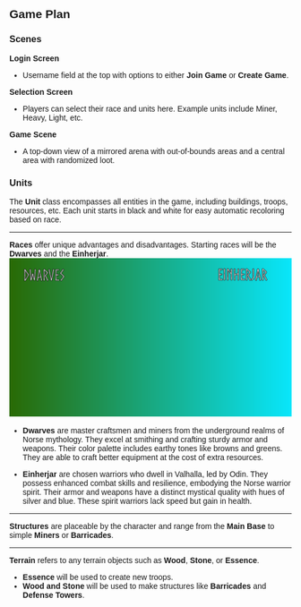 <style>
body {
    font-family: 'Runic', Arial, sans-serif;
}

@font-face {
    font-family: 'Runic';
    src: url('/resources/Runic.otf') format('opentype');
}
</style>


## Game Plan

### Scenes

**Login Screen**
- Username field at the top with options to either **Join Game** or **Create Game**.

**Selection Screen**
- Players can select their race and units here. Example units include Miner, Heavy, Light, etc.

**Game Scene**
- A top-down view of a mirrored arena with out-of-bounds areas and a central area with randomized loot.

### Units

The **Unit** class encompasses all entities in the game, including buildings, troops, resources, etc. Each unit starts in black and white for easy automatic recoloring based on race.

---

**Races** offer unique advantages and disadvantages. Starting races will be the **Dwarves** and the **Einherjar**. ![First Race Selection Version](DEMOS/RaceSelectiom.png)

- **Dwarves** are master craftsmen and miners from the underground realms of Norse mythology. They excel at smithing and crafting sturdy armor and weapons. Their color palette includes earthy tones like browns and greens. They are able to craft better equipment at the cost of extra resources.

- **Einherjar** are chosen warriors who dwell in Valhalla, led by Odin. They possess enhanced combat skills and resilience, embodying the Norse warrior spirit. Their armor and weapons have a distinct mystical quality with hues of silver and blue. These spirit warriors lack speed but gain in health.

---

**Structures** are placeable by the character and range from the **Main Base** to simple **Miners** or **Barricades**.

---

**Terrain** refers to any terrain objects such as **Wood**, **Stone**, or **Essence**.

- **Essence** will be used to create new troops.
- **Wood and Stone** will be used to make structures like **Barricades** and **Defense Towers**.
